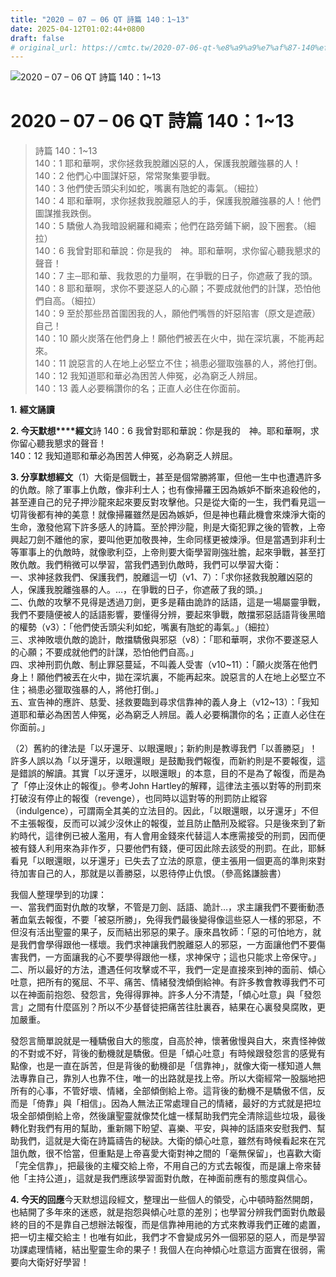```yaml
---
title: "2020 – 07 – 06 QT 詩篇 140：1~13"
date: 2025-04-12T01:02:44+0800
draft: false
# original_url: https://cmtc.tw/2020-07-06-qt-%e8%a9%a9%e7%af%87-140%ef%bc%9a113
---
```


![2020 – 07 – 06 QT 詩篇 140：1~13](/images/qt.jpg   "2020 – 07 – 06 QT 詩篇 140：1~13")

# 2020 – 07 – 06 QT 詩篇 140：1~13

> 詩篇 140：1~13  
> 140：1 耶和華啊，求你拯救我脫離凶惡的人，保護我脫離強暴的人！  
> 140：2 他們心中圖謀奸惡，常常聚集要爭戰。  
> 140：3 他們使舌頭尖利如蛇，嘴裏有虺蛇的毒氣。（細拉）  
> 140：4 耶和華啊，求你拯救我脫離惡人的手，保護我脫離強暴的人！他們圖謀推我跌倒。  
> 140：5 驕傲人為我暗設網羅和繩索；他們在路旁鋪下網，設下圈套。（細拉）  
> 140：6 我曾對耶和華說：你是我的　神。耶和華啊，求你留心聽我懇求的聲音！  
> 140：7 主─耶和華、我救恩的力量啊，在爭戰的日子，你遮蔽了我的頭。  
> 140：8 耶和華啊，求你不要遂惡人的心願；不要成就他們的計謀，恐怕他們自高。（細拉）  
> 140：9 至於那些昂首圍困我的人，願他們嘴唇的奸惡陷害（原文是遮蔽）自己！  
> 140：10 願火炭落在他們身上！願他們被丟在火中，拋在深坑裏，不能再起來。  
> 140：11 說惡言的人在地上必堅立不住；禍患必獵取強暴的人，將他打倒。  
> 140：12 我知道耶和華必為困苦人伸冤，必為窮乏人辨屈。  
> 140：13 義人必要稱讚你的名；正直人必住在你面前。

**1.** **經文誦讀**

**2. 今天默想****經文**詩 140：6 我曾對耶和華說：你是我的　神。耶和華啊，求你留心聽我懇求的聲音！  
140：12 我知道耶和華必為困苦人伸冤，必為窮乏人辨屈。

**3. 分享默想經文**（1）大衛是個戰士，甚至是個常勝將軍，但他一生中也遭遇許多的仇敵。除了軍事上仇敵，像非利士人；也有像掃羅王因為嫉妒不斷來追殺他的，甚至連自己的兒子押沙龍來起來要反對攻擊他。只是從大衛的一生，我們看見這一切背後都有神的美意！就像掃羅雖然是因為嫉妒，但是神也藉此機會來煉淨大衛的生命，激發他寫下許多感人的詩篇。至於押沙龍，則是大衛犯罪之後的管教，上帝興起刀劍不離他的家，要叫他更加敬畏神，生命同樣更被煉淨。但是當遇到非利士等軍事上的仇敵時，就像歌利亞，上帝則要大衛學習剛強壯膽，起來爭戰，甚至打敗仇敵。我們稍微可以學習，當我們遇到仇敵時，我們可以學習大衛：  
一、求神拯救我們、保護我們，脫離這一切（v1、7）：「求你拯救我脫離凶惡的人，保護我脫離強暴的人。…，在爭戰的日子，你遮蔽了我的頭。」  
二、仇敵的攻擊不見得是透過刀劍，更多是藉由詭詐的話語，這是一場屬靈爭戰，我們不要隨便被人的話語影響，要懂得分辨，要起來爭戰，敵擋邪惡話語背後黑暗的權勢（v3）：「他們使舌頭尖利如蛇，嘴裏有虺蛇的毒氣。」（細拉）  
三、求神敗壞仇敵的詭計，敵擋驕傲與邪惡（v8）：「耶和華啊，求你不要遂惡人的心願；不要成就他們的計謀，恐怕他們自高。」  
四、求神刑罰仇敵、制止罪惡蔓延，不叫義人受害（v10~11）：「願火炭落在他們身上！願他們被丟在火中，拋在深坑裏，不能再起來。說惡言的人在地上必堅立不住；禍患必獵取強暴的人，將他打倒。」  
五、宣告神的應許、慈愛、拯救要臨到尋求信靠神的義人身上（v12~13）：「我知道耶和華必為困苦人伸冤，必為窮乏人辨屈。義人必要稱讚你的名；正直人必住在你面前。」

（2）舊約的律法是「以牙還牙、以眼還眼」；新約則是教導我們「以善勝惡」！許多人誤以為「以牙還牙，以眼還眼」是鼓勵我們報復，而新約則是不要報復，這是錯誤的解讀。其實「以牙還牙，以眼還眼」的本意，目的不是為了報復，而是為了「停止沒休止的報復」。參考John Hartley的解釋，這律法主張以對等的刑罰來打破沒有停止的報復（revenge），也同時以這對等的刑罰防止縱容（indulgence），可謂兩全其美的立法目的。因此，「以眼還眼，以牙還牙」不但不主張報復，反而可以減少沒休止的報復，並且防止酷刑及縱容。只是後來到了新約時代，這律例已被人濫用，有人會用金錢來代替這人本應需接受的刑罰，因而便被有錢人利用來為非作歹，只要他們有錢，便可因此除去該受的刑罰。在此，耶穌看見「以眼還眼，以牙還牙」已失去了立法的原意，便主張用一個更高的準則來對待加害自己的人，那就是以善勝惡，以恩待停止仇恨。（參高銘謙臉書）

我個人整理學到的功課：  
一、當我們面對仇敵的攻擊，不管是刀劍、話語、詭計…，求主讓我們不要衝動憑著血氣去報復，不要「被惡所勝」，免得我們最後變得像這些惡人一樣的邪惡，不但沒有活出聖靈的果子，反而結出邪惡的果子。康來昌牧師：「惡的可怕地方，就是我們會學得跟他一樣壞。我們求神讓我們脫離惡人的邪惡，一方面讓他們不要傷害我們，一方面讓我的心不要學得跟他一樣，求神保守；這也只能求上帝保守。」  
二、所以最好的方法，遭遇任何攻擊或不平，我們一定是直接來到神的面前、傾心吐意，把所有的冤屈、不平、痛苦、情緒發洩傾倒給神。有許多教會教導我們不可以在神面前抱怨、發怨言，免得得罪神。許多人分不清楚，「傾心吐意」與「發怨言」之間有什麼區別？所以不少基督徒把痛苦往肚裏吞，結果在心裏發臭腐敗，更加嚴重。

發怨言簡單說就是一種驕傲自大的態度，自高於神，懷著傲慢與自大，來責怪神做的不對或不好，背後的動機就是驕傲。但是「傾心吐意」有時候跟發怨言的感覺有點像，也是一直在訴苦，但是背後的動機卻是「信靠神」，就像大衛一樣知道人無法專靠自己，靠別人也靠不住，唯一的出路就是找上帝。所以大衛經常一股腦地把所有的心事，不管好壞、情緒，全部傾倒給上帝。這背後的動機不是驕傲不信，反而是「倚靠」與「相信」。因為人無法正常處理自己的情緒，最好的方式就是把垃圾全部傾倒給上帝，然後讓聖靈就像焚化爐一樣幫助我們完全清除這些垃圾，最後轉化對我們有用的幫助，重新賜下盼望、喜樂、平安，與神的話語來安慰我們、幫助我們，這就是大衛在詩篇禱告的秘訣。大衛的傾心吐意，雖然有時候看起來在咒詛仇敵，很不恰當，但重點是上帝喜愛大衛對神之間的「毫無保留」，也喜歡大衛「完全信靠」，把最後的主權交給上帝，不用自己的方式去報復，而是讓上帝來替他「主持公道」，這就是我們應該學習面對仇敵，在神面前應有的態度與信心。

**4. 今天的回應**今天默想這段經文，整理出一些個人的領受，心中頓時豁然開朗，也結開了多年來的迷惑，就是抱怨與傾心吐意的差別；也學習分辨我們面對仇敵最終的目的不是靠自己想辦法報復，而是信靠神用祂的方式來教導我們正確的處置，把一切主權交給主！也唯有如此，我們才不會變成另外一個邪惡的惡人，而是學習功課處理情緒，結出聖靈生命的果子！我個人在向神傾心吐意這方面實在很弱，需要向大衛好好學習！